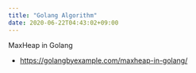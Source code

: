 ```yaml
---
title: "Golang Algorithm"
date: 2020-06-22T04:43:02+09:00
---
```


MaxHeap in Golang
 - https://golangbyexample.com/maxheap-in-golang/